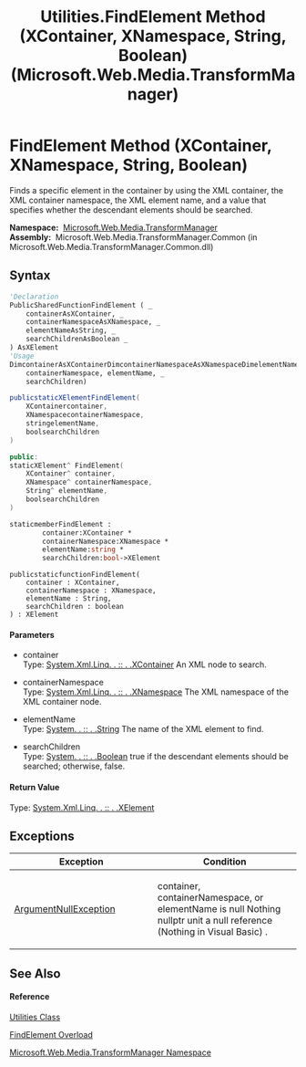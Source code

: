 ﻿---
title: Utilities.FindElement Method (XContainer, XNamespace, String, Boolean) (Microsoft.Web.Media.TransformManager)
TOCTitle: FindElement Method (XContainer, XNamespace, String, Boolean)
ms:assetid: M:Microsoft.Web.Media.TransformManager.Utilities.FindElement(System.Xml.Linq.XContainer,System.Xml.Linq.XNamespace,System.String,System.Boolean)
ms:mtpsurl: https://msdn.microsoft.com/en-us/library/microsoft.web.media.transformmanager.utilities.findelement(v=VS.90)
ms:contentKeyID: 35521076
ms.date: 06/14/2012
mtps_version: v=VS.90
dev_langs:
- vb
- csharp
- c++
- fsharp
- jscript
api_location:
- Microsoft.Web.Media.TransformManager.Common.dll
api_name:
- Microsoft.Web.Media.TransformManager.Utilities.FindElement
api_type:
- Managed
topic_type:
- apiref
- kbSyntax
product_family_name: VS
ROBOTS: INDEX,FOLLOW
---

# FindElement Method (XContainer, XNamespace, String, Boolean)

Finds a specific element in the container by using the XML container, the XML container namespace, the XML element name, and a value that specifies whether the descendant elements should be searched.

**Namespace:**  [Microsoft.Web.Media.TransformManager](microsoft-web-media-transformmanager-namespace.md)  
**Assembly:**  Microsoft.Web.Media.TransformManager.Common (in Microsoft.Web.Media.TransformManager.Common.dll)

## Syntax

``` vb
'Declaration
PublicSharedFunctionFindElement ( _
    containerAsXContainer, _
    containerNamespaceAsXNamespace, _
    elementNameAsString, _
    searchChildrenAsBoolean _
) AsXElement
'Usage
DimcontainerAsXContainerDimcontainerNamespaceAsXNamespaceDimelementNameAsStringDimsearchChildrenAsBooleanDimreturnValueAsXElementreturnValue = Utilities.FindElement(container, _
    containerNamespace, elementName, _
    searchChildren)
```

``` csharp
publicstaticXElementFindElement(
    XContainercontainer,
    XNamespacecontainerNamespace,
    stringelementName,
    boolsearchChildren
)
```

``` c++
public:
staticXElement^ FindElement(
    XContainer^ container, 
    XNamespace^ containerNamespace, 
    String^ elementName, 
    boolsearchChildren
)
```

``` fsharp
staticmemberFindElement : 
        container:XContainer * 
        containerNamespace:XNamespace * 
        elementName:string * 
        searchChildren:bool->XElement
```

``` jscript
publicstaticfunctionFindElement(
    container : XContainer, 
    containerNamespace : XNamespace, 
    elementName : String, 
    searchChildren : boolean
) : XElement
```

#### Parameters

  - container  
    Type: [System.Xml.Linq. . :: . .XContainer](https://msdn.microsoft.com/en-us/library/bb353736\(v=vs.90\))  
    An XML node to search.  

<!-- end list -->

  - containerNamespace  
    Type: [System.Xml.Linq. . :: . .XNamespace](https://msdn.microsoft.com/en-us/library/bb291898\(v=vs.90\))  
    The XML namespace of the XML container node.  

<!-- end list -->

  - elementName  
    Type: [System. . :: . .String](https://msdn.microsoft.com/en-us/library/s1wwdcbf\(v=vs.90\))  
    The name of the XML element to find.  

<!-- end list -->

  - searchChildren  
    Type: [System. . :: . .Boolean](https://msdn.microsoft.com/en-us/library/a28wyd50\(v=vs.90\))  
    true if the descendant elements should be searched; otherwise, false.  

#### Return Value

Type: [System.Xml.Linq. . :: . .XElement](https://msdn.microsoft.com/en-us/library/bb340098\(v=vs.90\))  

## Exceptions

<table>
<colgroup>
<col style="width: 50%" />
<col style="width: 50%" />
</colgroup>
<thead>
<tr class="header">
<th>Exception</th>
<th>Condition</th>
</tr>
</thead>
<tbody>
<tr class="odd">
<td><a href="https://msdn.microsoft.com/en-us/library/27426hcy(v=vs.90)">ArgumentNullException</a></td>
<td><p>container, containerNamespace, or elementName is null Nothing nullptr unit a null reference (Nothing in Visual Basic) .</p></td>
</tr>
</tbody>
</table>


## See Also

#### Reference

[Utilities Class](utilities-class-microsoft-web-media-transformmanager.md)

[FindElement Overload](utilities-findelement-method-microsoft-web-media-transformmanager.md)

[Microsoft.Web.Media.TransformManager Namespace](microsoft-web-media-transformmanager-namespace.md)

